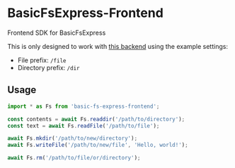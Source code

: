 # BasicFsExpress-Frontend
Frontend SDK for BasicFsExpress

This is only designed to work with [this backend](https://github.com/viridian035/BasicFsExpress) using the example settings:
- File prefix: `/file`
- Directory prefix: `/dir`

## Usage
```TypeScript
import * as Fs from 'basic-fs-express-frontend';

const contents = await Fs.readdir('/path/to/directory');
const text = await Fs.readFile('/path/to/file');

await Fs.mkdir('/path/to/new/directory');
await Fs.writeFile('/path/to/new/file', 'Hello, world!');

await Fs.rm('/path/to/file/or/directory');
```
